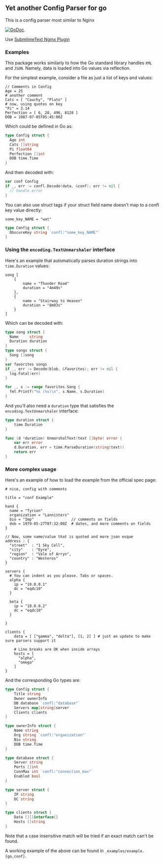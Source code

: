 ## Yet another Config Parser for go

This is a config parser most similar to Nginx

[![GoDoc](https://godoc.org/github.com/lytics/confl?status.svg)](https://godoc.org/github.com/lytics/confl).    

Use [SubmlimeText Nginx Plugin](https://github.com/brandonwamboldt/sublime-nginx)

### Examples

This package works similarly to how the Go standard library handles `XML`
and `JSON`. Namely, data is loaded into Go values via reflection.

For the simplest example, consider a file as just a list of keys
and values:

```
// Comments in Config
Age = 25
# another comment
Cats = [ "Cauchy", "Plato" ]
# now, using quotes on key
"Pi" = 3.14
Perfection = [ 6, 28, 496, 8128 ]
DOB = 1987-07-05T05:45:00Z
```

Which could be defined in Go as:

```go
type Config struct {
  Age int
  Cats []string
  Pi float64
  Perfection []int
  DOB time.Time 
}
```

And then decoded with:

```go
var conf Config
if _, err := confl.Decode(data, &conf); err != nil {
  // handle error
}
```

You can also use struct tags if your struct field name doesn't map to a confl
key value directly:

```
some_key_NAME = "wat"
```

```go
type Config struct {
  ObscureKey string `confl:"some_key_NAME"`
}
```

### Using the `encoding.TextUnmarshaler` interface

Here's an example that automatically parses duration strings into 
`time.Duration` values:

```
song [
	{
		name = "Thunder Road"
		duration = "4m49s"
	},
	{
		name = "Stairway to Heaven"
		duration = "8m03s"
	}
]
```

Which can be decoded with:

```go
type song struct {
  Name     string
  Duration duration
}
type songs struct {
  Song []song
}
var favorites songs
if _, err := Decode(blob, &favorites); err != nil {
  log.Fatal(err)
}

for _, s := range favorites.Song {
  fmt.Printf("%s (%s)\n", s.Name, s.Duration)
}
```

And you'll also need a `duration` type that satisfies the 
`encoding.TextUnmarshaler` interface:

```go
type duration struct {
	time.Duration
}

func (d *duration) UnmarshalText(text []byte) error {
	var err error
	d.Duration, err = time.ParseDuration(string(text))
	return err
}
```

### More complex usage

Here's an example of how to load the example from the official spec page:

```
# nice, config with comments

title = "conf Example"

hand {
  name = "Tyrion"
  organization = "Lannisters"
  bio = "Imp"                 // comments on fields
  dob = 1979-05-27T07:32:00Z  # dates, and more comments on fields
}

// Now, some name/value that is quoted and more json esque
address : {
  "street"  : "1 Sky Cell",
  "city"    : "Eyre",
  "region"  : "Vale of Arryn",
  "country" : "Westeros"
}

servers {
  # You can indent as you please. Tabs or spaces. 
  alpha {
    ip = "10.0.0.1"
    dc = "eqdc10"
  }

  beta {
    ip = "10.0.0.2"
    dc = "eqdc10"
  }

}

clients {
	data = [ ["gamma", "delta"], [1, 2] ] # just an update to make sure parsers support it

	# Line breaks are OK when inside arrays
	hosts = [
	  "alpha",
	  "omega"
	]
}

```

And the corresponding Go types are:

```go
type Config struct {
	Title string
	Owner ownerInfo
	DB database `confl:"database"`
	Servers map[string]server
	Clients clients
}

type ownerInfo struct {
	Name string
	Org string `confl:"organization"`
	Bio string
	DOB time.Time
}

type database struct {
	Server string
	Ports []int
	ConnMax int `confl:"connection_max"`
	Enabled bool
}

type server struct {
	IP string
	DC string
}

type clients struct {
	Data [][]interface{}
	Hosts []string
}
```

Note that a case insensitive match will be tried if an exact match can't be
found.

A working example of the above can be found in `_examples/example.{go,conf}`.


